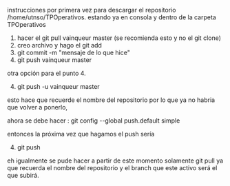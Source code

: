 

instrucciones por primera vez para descargar el repositorio
 /home/utnso/TPOperativos.
 estando ya en consola y dentro de la carpeta TPOperativos

1. hacer el git pull vainqueur master (se recomienda esto y no el git clone)
2. creo archivo y hago el git add
3. git commit -m "mensaje de lo que hice"
4. git push vainqueur master 

otra opción para el punto 4. 

4. git push -u vainqueur master

esto hace que recuerde el nombre del repositorio 
por lo que ya no habria que volver a ponerlo,

ahora se debe hacer :
git config --global push.default simple

entonces la próxima vez que hagamos el push sería

4. git push 

eh igualmente se pude hacer a partir de este momento solamente git pull
ya que recuerda el nombre del repositorio y el branch que este activo será el
que subirá.